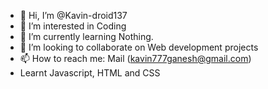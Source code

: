 - 👋 Hi, I’m @Kavin-droid137
- 👀 I’m interested in Coding
- 🌱 I’m currently learning Nothing.
- 💞️ I’m looking to collaborate on Web development projects
- 📫 How to reach me: Mail (kavin777ganesh@gmail.com)
- Learnt Javascript, HTML and CSS

<!---
Kavin-droid137/Kavin-droid137 is a ✨ special ✨ repository because its `README.md` (this file) appears on your GitHub profile.
You can click the Preview link to take a look at your changes.
--->
